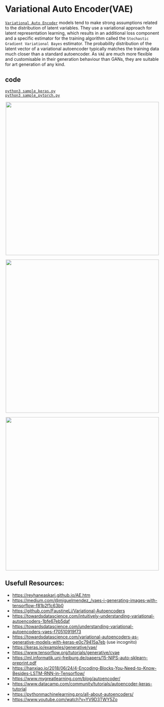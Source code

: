# Variational Auto Encoder(VAE)
[`Variational Auto Encoder`](https://medium.com/@miguelmendez_/vaes-i-generating-images-with-tensorflow-f81b2f1c63b0) models tend to make strong assumptions related to the distribution of latent variables. They use a variational approach for latent representation learning,  which results in an additional loss component and a specific estimator for the training algorithm called the `Stochastic Gradient Variational Bayes` estimator. The probability distribution of the latent vector of a variational autoencoder typically matches the training data much closer than a standard autoencoder. As `VAE` are much more flexible and customisable in their generation behaviour than GANs, they are suitable for art generation of any kind.

## code 
[`python3 sample_keras.py`](./sample_keras.py)  
[`python3 sample_pytorch.py`](./sample_pytorch.py)  
<!-- [`python3 sample_scratch.py`](./sample_scratch.py) TODO  -->

<p align="center">
  <img src="https://miro.medium.com/max/576/1*79AzftDm7WcQ9OfRH5Y-6g@2x.png"  width="500px">
</p>
<p align="center">
  <img src="https://www.researchgate.net/profile/Herminarto-Nugroho/publication/340049776/figure/fig2/AS:871003378950149@1584674796011/Basic-structure-of-Variational-Autoencoder-VAE.png"  width="500px">
</p>
<p align="center">
  <img src="https://www.tensorflow.org/tutorials/generative/images/cvae_latent_space.jpg" width="500px">
</p>

## Usefull Resources:
+ https://reyhaneaskari.github.io/AE.htm
+ https://medium.com/@miguelmendez_/vaes-i-generating-images-with-tensorflow-f81b2f1c63b0
+ https://github.com/FaustineLi/Variational-Autoencoders  
+ https://towardsdatascience.com/intuitively-understanding-variational-autoencoders-1bfe67eb5daf  
+ https://towardsdatascience.com/understanding-variational-autoencoders-vaes-f70510919f73  
+ https://towardsdatascience.com/variational-autoencoders-as-generative-models-with-keras-e0c79415a7eb  (use incognito)  
+ https://keras.io/examples/generative/vae/  
+ https://www.tensorflow.org/tutorials/generative/cvae  
+ https://ml.informatik.uni-freiburg.de/papers/15-NIPS-auto-sklearn-preprint.pdf
+ https://hanxiao.io/2018/06/24/4-Encoding-Blocks-You-Need-to-Know-Besides-LSTM-RNN-in-Tensorflow/
+ https://www.mygreatlearning.com/blog/autoencoder/  
+ https://www.datacamp.com/community/tutorials/autoencoder-keras-tutorial  
+ https://pythonmachinelearning.pro/all-about-autoencoders/  
+ https://www.youtube.com/watch?v=YV9D3TWY5Zo
